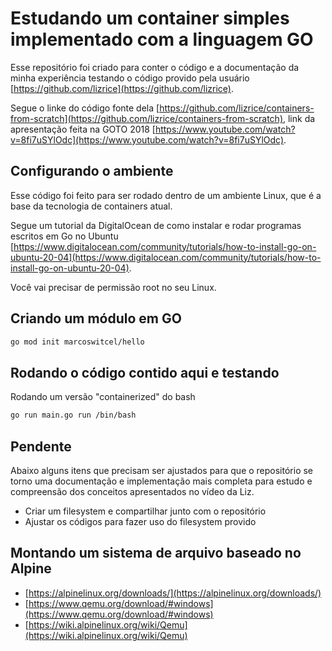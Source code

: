 # Estudando um container simples implementado com a linguagem GO

Esse repositório foi criado para conter o código e a documentação da minha experiência testando o código provido pela usuário [https://github.com/lizrice](https://github.com/lizrice).

Segue o linke do código fonte dela [https://github.com/lizrice/containers-from-scratch](https://github.com/lizrice/containers-from-scratch), link da apresentação feita na GOTO 2018 [https://www.youtube.com/watch?v=8fi7uSYlOdc](https://www.youtube.com/watch?v=8fi7uSYlOdc).

## Configurando o ambiente

Esse código foi feito para ser rodado dentro de um ambiente Linux, que é a base da tecnologia de containers atual.

Segue um tutorial da DigitalOcean de como instalar e rodar programas escritos em Go no Ubuntu [https://www.digitalocean.com/community/tutorials/how-to-install-go-on-ubuntu-20-04](https://www.digitalocean.com/community/tutorials/how-to-install-go-on-ubuntu-20-04).

Você vai precisar de permissão root no seu Linux.

## Criando um módulo em GO

```bash
go mod init marcoswitcel/hello
```


## Rodando o código contido aqui e testando

Rodando um versão "containerized" do bash

```bash
go run main.go run /bin/bash
```

## Pendente

Abaixo alguns itens que precisam ser ajustados para que o repositório se torno uma documentação e implementação mais completa para estudo e compreensão dos conceitos apresentados no vídeo da Liz.

* Criar um filesystem e compartilhar junto com o repositório
* Ajustar os códigos para fazer uso do filesystem provido

## Montando um sistema de arquivo baseado no Alpine

* [https://alpinelinux.org/downloads/](https://alpinelinux.org/downloads/)
* [https://www.qemu.org/download/#windows](https://www.qemu.org/download/#windows)
* [https://wiki.alpinelinux.org/wiki/Qemu](https://wiki.alpinelinux.org/wiki/Qemu)
